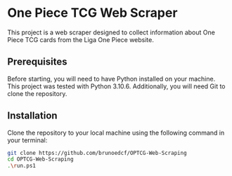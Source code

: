 # One Piece TCG Web Scraper

This project is a web scraper designed to collect information about One Piece TCG cards from the Liga One Piece website.

## Prerequisites

Before starting, you will need to have Python installed on your machine. This project was tested with Python 3.10.6. Additionally, you will need Git to clone the repository.

## Installation

Clone the repository to your local machine using the following command in your terminal:

```bash
git clone https://github.com/brunoedcf/OPTCG-Web-Scraping
cd OPTCG-Web-Scraping
.\run.ps1
